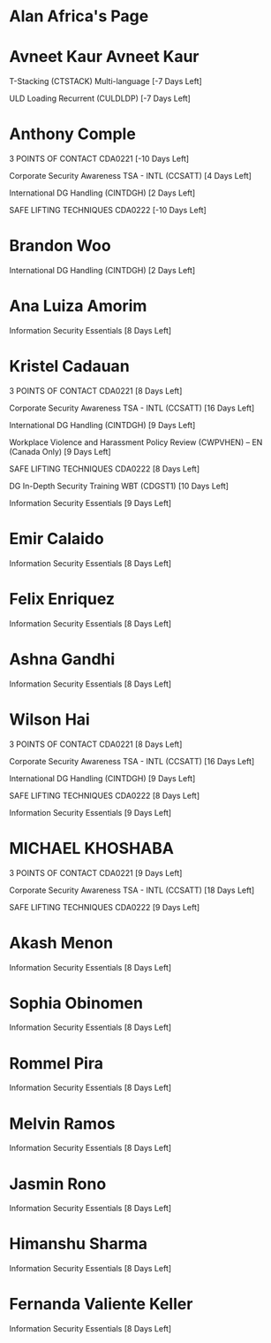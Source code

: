 # Alan Africa's Page




# Avneet Kaur Avneet Kaur


T-Stacking (CTSTACK) Multi-language [-7 Days Left]

ULD Loading Recurrent (CULDLDP) [-7 Days Left]



# Anthony Comple


3 POINTS OF CONTACT CDA0221 [-10 Days Left]

Corporate Security Awareness TSA - INTL (CCSATT) [4 Days Left]

International DG Handling (CINTDGH) [2 Days Left]

SAFE LIFTING TECHNIQUES CDA0222 [-10 Days Left]



# Brandon Woo


International DG Handling (CINTDGH) [2 Days Left]



# Ana Luiza Amorim


Information Security Essentials [8 Days Left]



# Kristel Cadauan


3 POINTS OF CONTACT CDA0221 [8 Days Left]

Corporate Security Awareness TSA - INTL (CCSATT) [16 Days Left]

International DG Handling (CINTDGH) [9 Days Left]

Workplace Violence and Harassment Policy Review (CWPVHEN) – EN (Canada Only) [9 Days Left]

SAFE LIFTING TECHNIQUES CDA0222 [8 Days Left]

DG In-Depth Security Training WBT (CDGST1) [10 Days Left]

Information Security Essentials [9 Days Left]



# Emir Calaido


Information Security Essentials [8 Days Left]



# Felix Enriquez


Information Security Essentials [8 Days Left]



# Ashna Gandhi


Information Security Essentials [8 Days Left]



# Wilson Hai


3 POINTS OF CONTACT CDA0221 [8 Days Left]

Corporate Security Awareness TSA - INTL (CCSATT) [16 Days Left]

International DG Handling (CINTDGH) [9 Days Left]

SAFE LIFTING TECHNIQUES CDA0222 [8 Days Left]

Information Security Essentials [9 Days Left]



# MICHAEL KHOSHABA


3 POINTS OF CONTACT CDA0221 [9 Days Left]

Corporate Security Awareness TSA - INTL (CCSATT) [18 Days Left]

SAFE LIFTING TECHNIQUES CDA0222 [9 Days Left]



# Akash Menon


Information Security Essentials [8 Days Left]



# Sophia Obinomen


Information Security Essentials [8 Days Left]



# Rommel Pira


Information Security Essentials [8 Days Left]



# Melvin Ramos


Information Security Essentials [8 Days Left]



# Jasmin Rono


Information Security Essentials [8 Days Left]



# Himanshu Sharma


Information Security Essentials [8 Days Left]



# Fernanda Valiente Keller


Information Security Essentials [8 Days Left]



